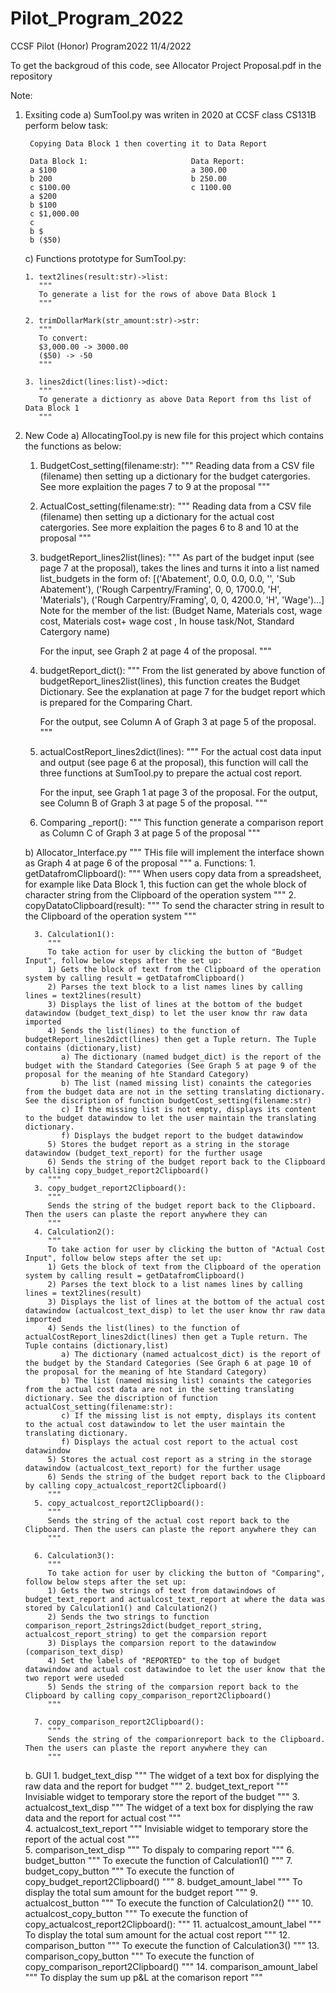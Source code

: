 # Pilot_Program_2022
CCSF Pilot (Honor) Program2022
11/4/2022

To get the backgroud of this code, see Allocator Project Proposal.pdf in the repository

Note:
1) Exsiting code
    a) SumTool.py was writen in 2020 at CCSF class CS131B perform below task:

        Copying Data Block 1 then coverting it to Data Report 

        Data Block 1:                       Data Report:
        a $100                              a 300.00
        b 200                               b 250.00
        c $100.00                           c 1100.00
        a $200
        b $100
        c $1,000.00
        c 
        b $
        b ($50)


    c) Functions prototype for SumTool.py:

       1. text2lines(result:str)->list:
          """ 
          To generate a list for the rows of above Data Block 1
          """

       2. trimDollarMark(str_amount:str)->str:
          """
          To convert:
          $3,000.00 -> 3000.00
          ($50) -> -50
          """

       3. lines2dict(lines:list)->dict:
          """
          To generate a dictionry as above Data Report from ths list of Data Block 1
          """



2) New Code
   a) AllocatingTool.py is new file for this project which contains the functions as below:

      1. BudgetCost_setting(filename:str):
         """
         Reading data from a CSV file (filename) then setting up a dictionary for the budget catergories. See more explaition the pages 7 to 9 at the proposal
         """

      2. ActualCost_setting(filename:str):
         """
         Reading data from a CSV file (filename) then setting up a dictionary for the actual cost catergories. See more explaition the pages 6 to 8 and 10 at the proposal
         """
      3. budgetReport_lines2list(lines):
         """
         As part of the budget input (see page 7 at the proposal), takes the lines and turns it into a list named list_budgets in the form of:
            [('Abatement', 0.0, 0.0, 0.0, '', 'Sub Abatement'),
            ('Rough Carpentry/Framing', 0, 0, 1700.0, 'H', 'Materials'),
            ('Rough Carpentry/Framing', 0, 0, 4200.0, 'H', 'Wage')...]
         Note for the member of the list: (Budget Name, Materials cost, wage cost, Materials cost+ wage cost , In house task/Not, Standard Catergory name)

         For the input, see Graph 2 at page 4 of the proposal. 
         """
      4. budgetReport_dict():
         """
         From the list generated by above function of budgetReport_lines2list(lines), this function creates the Budget Dictionary. See the explanation at page 7 for the budget report which is prepared for the Comparing Chart. 

         For the output, see Column A of Graph 3 at page 5 of the proposal. 
         """

      5. actualCostReport_lines2dict(lines):
         """
         For the actual cost data input and output (see page 6 at the proposal), this function will call the three functions at SumTool.py to prepare the actual cost report.

         For the input, see Graph 1 at page 3 of the proposal. For the output, see Column B of Graph 3 at page 5 of the proposal.
         """
      
      6. Comparing _report():
         """
         This function generate a comparison report as Column C of Graph 3 at page 5 of the proposal
         """  

    b) Allocator_Interface.py
      """
      THis file will implement the interface shown as Graph 4 at page 6 of the proposal
      """
      a. Functions:
         1. getDatafromClipboard():
            """
            When users copy data from a spreadsheet, for example like Data Block 1, this fuction can get the whole block of character string from the Clipboard of the operation system
            """
         2. copyDatatoClipboard(result):
            """
            To send the character string in result to the Clipboard of the operation system
            """

         3. Calculation1():
            """
            To take action for user by clicking the button of "Budget Input", follow below steps after the set up:
            1) Gets the block of text from the Clipboard of the operation system by calling result = getDatafromClipboard()
            2) Parses the text block to a list names lines by calling lines = text2lines(result)
            3) Displays the list of lines at the bottom of the budget datawindow (budget_text_disp) to let the user know thr raw data imported
            4) Sends the list(lines) to the function of budgetReport_lines2dict(lines) then get a Tuple return. The Tuple contains (dictionary,list)
               a) The dictionary (named budget_dict) is the report of the budget with the Standard Categories (See Graph 5 at page 9 of the proposal for the meaning of hte Standard Category)
               b) The list (named missing list) conaints the categories from the budget data are not in the setting translating dictionary. See the discription of function budgetCost_setting(filename:str)
               c) If the missing list is not empty, displays its content to the budget datawindow to let the user maintain the translating dictionary.
               f) Displays the budget report to the budget datawindow 
            5) Stores the budget report as a string in the storage datawindow (budget_text_report) for the further usage
            6) Sends the string of the budget report back to the Clipboard by calling copy_budget_report2Clipboard()
            """
         3. copy_budget_report2Clipboard():
            """
            Sends the string of the budget report back to the Clipboard. Then the users can plaste the report anywhere they can
            """
         4. Calculation2():
            """
            To take action for user by clicking the button of "Actual Cost Input", follow below steps after the set up:
            1) Gets the block of text from the Clipboard of the operation system by calling result = getDatafromClipboard()
            2) Parses the text block to a list names lines by calling lines = text2lines(result)
            3) Displays the list of lines at the bottom of the actual cost datawindow (actualcost_text_disp) to let the user know thr raw data imported
            4) Sends the list(lines) to the function of actualCostReport_lines2dict(lines) then get a Tuple return. The Tuple contains (dictionary,list)
               a) The dictionary (named actualcost_dict) is the report of the budget by the Standard Categories (See Graph 6 at page 10 of the proposal for the meaning of hte Standard Category)
               b) The list (named missing list) conaints the categories from the actual cost data are not in the setting translating dictionary. See the discription of function actualCost_setting(filename:str):
               c) If the missing list is not empty, displays its content to the actual cost datawindow to let the user maintain the translating dictionary.
               f) Displays the actual cost report to the actual cost datawindow 
            5) Stores the actual cost report as a string in the storage datawindow (actualcost_text_report) for the further usage
            6) Sends the string of the budget report back to the Clipboard by calling copy_actualcost_report2Clipboard()
            """
         5. copy_actualcost_report2Clipboard():
            """
            Sends the string of the actual cost report back to the Clipboard. Then the users can plaste the report anywhere they can
            """

         6. Calculation3():
            """
            To take action for user by clicking the button of "Comparing", follow below steps after the set up:
            1) Gets the two strings of text from datawindows of budget_text_report and actualcost_text_report at where the data was stored by Calculation1() and Calculation2()
            2) Sends the two strings to function  comparison_report_2strings2dict(budget_report_string, actualcost_report_string) to get the comparsion report
            3) Displays the comparsion report to the datawindow (comparison_text_disp)
            4) Set the labels of "REPORTED" to the top of budget datawindow and actual cost datawindoe to let the user know that the two report were useded
            5) Sends the string of the comparsion report back to the Clipboard by calling copy_comparison_report2Clipboard()
            """

         7. copy_comparison_report2Clipboard():
            """
            Sends the string of the comparionreport back to the Clipboard. Then the users can plaste the report anywhere they can
            """

      b. GUI
         1.  budget_text_disp
             """ 
             The widget of a text box for displying the raw data and the report for budget
             """
         2.  budget_text_report 
             """
             Invisiable widget to temporary store the report of the budget 
             """
         3.  actualcost_text_disp
             """ 
             The widget of a text box for displying the raw data and the report for actual  cost
             """         
         4.  actualcost_text_report
             """
             Invisiable widget to temporary store the report of the actual cost
             """         
         5.  comparison_text_disp
             """
             To dispaly to comparing report
             """
         6.  budget_button
             """
             To execute the function of Calculation1()
             """
         7.  budget_copy_button
             """
             To execute the function of copy_budget_report2Clipboard()
             """
         8.  budget_amount_label 
             """
             To display the total sum amount for the budget report
             """
         9.  actualcost_button
             """
             To execute the function of Calculation2()
             """
         10. actualcost_copy_button
             """
             To execute the function of copy_actualcost_report2Clipboard():
             """
         11. actualcost_amount_label
             """
             To display the total sum amount for the actual cost report
             """
         12. comparison_button
             """
             To execute the function of Calculation3()
             """
         13. comparison_copy_button
             """
             To execute the function of copy_comparison_report2Clipboard()
             """
         14. comparison_amount_label
             """
             To display the sum up p&L at the comarison report
             """







